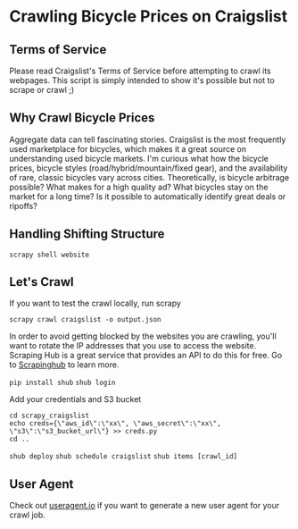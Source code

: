 Crawling Bicycle Prices on Craigslist
===========

## Terms of Service

Please read Craigslist's Terms of Service before attempting to crawl its webpages. This script is simply intended to show it's possible but not to scrape or crawl ;)

## Why Crawl Bicycle Prices

Aggregate data can tell fascinating stories. Craigslist is the most frequently used marketplace for bicycles, which makes it a great source on understanding used bicycle markets. I'm curious what how the bicycle prices, bicycle styles (road/hybrid/mountain/fixed gear), and the availability of rare, classic bicycles vary across cities. Theoretically, is bicycle arbitrage possible? What makes for a high quality ad? What bicycles stay on the market for a long time? Is it possible to automatically identify great deals or ripoffs? 

## Handling Shifting Structure

`scrapy shell website`


## Let's Crawl

If you want to test the crawl locally, run scrapy

`scrapy crawl craigslist -o output.json`

In order to avoid getting blocked by the websites you are crawling, you'll want to rotate the IP addresses that you use to access the website. Scraping Hub is a great service that provides an API to do this for free. Go to [Scrapinghub](https://doc.scrapinghub.com/shub.html) to learn more.  

`pip install shub`
`shub login`

Add your credentials and S3 bucket

``` 
cd scrapy_craigslist
echo creds={\"aws_id\":\"xx\", \"aws_secret\":\"xx\", \"s3\":\"s3_bucket_url\"} >> creds.py
cd ..
```

`shub deploy`
`shub schedule craigslist`
`shub items [crawl_id]`

## User Agent

Check out [useragent.io](http://api.useragent.io/) if you want to generate a new user agent
for your crawl job.


